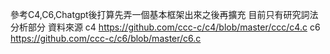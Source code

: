 參考C4,C6,Chatgpt後打算先弄一個基本框架出來之後再擴充
目前只有研究詞法分析部分
資料來源
c4 https://github.com/ccc-c/c4/blob/master/ccc/c4.c
c6 https://github.com/ccc-c/c6/blob/master/c6.c
